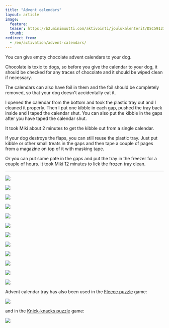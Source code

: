 ```yaml
---
title: "Advent calendars"
layout: article
image:
  feature:
  teaser: https://b2.minimuutti.com/aktivointi/joulukalenterit/DSC59121-245px.jpg
  thumb:
redirect_from:
  - /en/activation/advent-calendars/
---
```


You can give empty chocolate advent calendars to your dog.

Chocolate is toxic to dogs, so before you give the calendar to your dog, it should be checked for any traces of chocolate and it should be wiped clean if necessary.

The calendars can also have foil in them and the foil should be completely removed, so that your dog doesn't accidentally eat it.

I opened the calendar from the bottom and took the plastic tray out and I cleaned it properly. Then I put one kibble in each gap, pushed the tray back inside and I taped the calendar shut. You can also put the kibble in the gaps after you have taped the calendar shut.

It took Miki about 2 minutes to get the kibble out from a single calendar.

If your dog destroys the flaps, you can still reuse the plastic tray. Just put kibble or other small treats in the gaps and then tape a couple of pages from a magazine on top of it with masking tape.

Or you can put some pate in the gaps and put the tray in the freezer for a couple of hours. It took Miki 12 minutes to lick the frozen tray clean.

---

![](https://b2.minimuutti.com/aktivointi/joulukalenterit/DSC59065-800px.jpg)

![](https://b2.minimuutti.com/aktivointi/joulukalenterit/DSC59082-800px.jpg)

![](https://b2.minimuutti.com/aktivointi/joulukalenterit/DSC59121-800px.jpg)

![](https://b2.minimuutti.com/aktivointi/joulukalenterit/DSC59190-800px.jpg)

![](https://b2.minimuutti.com/aktivointi/joulukalenterit/DSC59233-800px.jpg)

![](https://b2.minimuutti.com/aktivointi/joulukalenterit/DSC59250-800px.jpg)

![](https://b2.minimuutti.com/aktivointi/joulukalenterit/DSC59057-800px.jpg)

![](https://b2.minimuutti.com/aktivointi/joulukalenterit/DSC59352-800px.jpg)

![](https://b2.minimuutti.com/aktivointi/joulukalenterit/DSC59357-800px.jpg)

![](https://b2.minimuutti.com/aktivointi/joulukalenterit/DSC59408-800px.jpg)

![](https://b2.minimuutti.com/aktivointi/joulukalenterit/DSC60440-800px.jpg)

![](https://b2.minimuutti.com/aktivointi/joulukalenterit/DSC60457-800px.jpg)

Advent calendar tray has also been used in the [Fleece puzzle](/en/brain-games/fleece-puzzle/) game:

[![](https://b2.minimuutti.com/aktivointi/fleecerullat/DS09098-800px.jpg)](/en/brain-games/fleece-puzzle/)

and in the [Knick-knacks puzzle](/en/brain-games/knick-knacks-puzzle/) game:

[![](https://b2.minimuutti.com/aktivointi/lokerikko/DS08655-800px.jpg)](/en/brain-games/knick-knacks-puzzle/)
